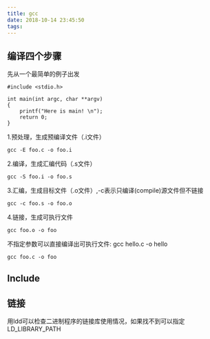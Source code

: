 ```yaml
---
title: gcc
date: 2018-10-14 23:45:50
tags:
---
```


## 编译四个步骤

先从一个最简单的例子出发

~~~
#include <stdio.h>

int main(int argc, char **argv)
{
    printf("Here is main! \n");
    return 0;
}
~~~

1.预处理，生成预编译文件（.i文件）

~~~
gcc -E foo.c -o foo.i
~~~

2.编译，生成汇编代码（.s文件）

~~~
gcc -S foo.i -o foo.s
~~~

3.汇编，生成目标文件（.o文件）,-c表示只编译(compile)源文件但不链接

~~~
gcc -c foo.s -o foo.o
~~~

4.链接，生成可执行文件

~~~
gcc foo.o -o foo
~~~

不指定参数可以直接编译出可执行文件: gcc hello.c -o hello

~~~
gcc foo.c -o foo
~~~

## Include

## 链接

用ldd可以检查二进制程序的链接库使用情况，如果找不到可以指定LD_LIBRARY_PATH

